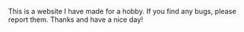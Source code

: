 This is a website I have made for a hobby. If you find any bugs, please report them. Thanks and have a nice day!
